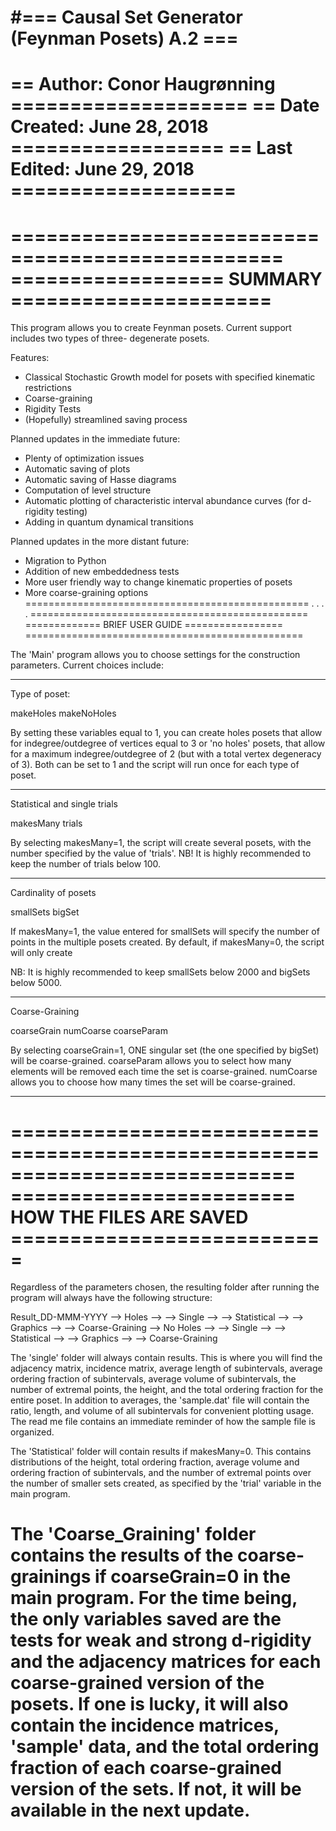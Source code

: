 
#=== Causal Set Generator (Feynman Posets) A.2 ===
=================================================
== Author: Conor Haugrønning ====================
== Date Created: June 28, 2018 ==================
== Last Edited: June 29, 2018 ===================
=================================================


=================================================
================== SUMMARY ======================
=================================================
This program allows you to create Feynman posets.
Current support includes two types of three-
degenerate posets.

Features:
- Classical Stochastic Growth model for posets with
  specified kinematic restrictions
- Coarse-graining
- Rigidity Tests
- (Hopefully) streamlined saving process

Planned updates in the immediate future:
- Plenty of optimization issues
- Automatic saving of plots
- Automatic saving of Hasse diagrams
- Computation of level structure
- Automatic plotting of characteristic interval
  abundance curves (for d-rigidity testing)
- Adding in quantum dynamical transitions

Planned updates in the more distant future:
- Migration to Python
- Addition of new embeddedness tests
- More user friendly way to change kinematic
  properties of posets
- More coarse-graining options
=================================================
.
.
.
.
================================================
============= BRIEF USER GUIDE =================
================================================

The 'Main' program allows you to choose settings for the construction parameters. Current choices include:

----------------------------------------------------------------------------------------------------

Type of poset:

makeHoles
makeNoHoles

By setting these variables equal to 1, you can create holes posets that allow for indegree/outdegree
of vertices equal to 3 or 'no holes' posets, that allow for a maximum indegree/outdegree of 2
(but with a total vertex degeneracy of 3). Both can be set to 1 and the script will run once for each
type of poset.

----------------------------------------------------------------------------------------------------

Statistical and single trials

makesMany
trials

By selecting makesMany=1, the script will create several posets, with the number specified by the
value of 'trials'.
NB! It is highly recommended to keep the number of trials below 100.

----------------------------------------------------------------------------------------------------

Cardinality of posets

smallSets
bigSet

If makesMany=1, the value entered for smallSets will specify the number of points in the multiple
posets created. By default, if makesMany=0, the script will only create 

NB: It is highly recommended to keep smallSets below 2000 and bigSets below 5000.

----------------------------------------------------------------------------------------------------

Coarse-Graining

coarseGrain
numCoarse
coarseParam

By selecting coarseGrain=1, ONE singular set (the one specified by bigSet) will be coarse-grained.
coarseParam allows you to select how many elements will be removed each time the set is coarse-grained.
numCoarse allows you to choose how many times the set will be coarse-grained.

----------------------------------------------------------------------------------------------------

============================================================================
======================== HOW THE FILES ARE SAVED ===========================
============================================================================

Regardless of the parameters chosen, the resulting folder after running the
program will always have the following structure:

Result_DD-MMM-YYYY
--> Holes
--> --> Single
--> --> Statistical
--> --> Graphics
--> --> Coarse-Graining
--> No Holes
--> --> Single
--> --> Statistical
--> --> Graphics
--> --> Coarse-Graining

The 'single' folder will always contain results. This is where you will find
the adjacency matrix, incidence matrix, average length of subintervals, average ordering
fraction of subintervals, average volume of subintervals, the number of extremal points,
the height, and the total ordering fraction for the entire poset. In addition to averages,
the 'sample.dat' file will contain the ratio, length, and volume of all subintervals for
convenient plotting usage. The read me file contains an immediate reminder of how the sample
file is organized.


The 'Statistical' folder will contain results if makesMany=0. This contains distributions
of the height, total ordering fraction, average volume and ordering fraction of subintervals,
and the number of extremal points over the number of smaller sets created, as specified by the
'trial' variable in the main program.

The 'Coarse_Graining' folder contains the results of the coarse-grainings if coarseGrain=0
in the main program. For the time being, the only variables saved are the tests for weak
and strong d-rigidity and the adjacency matrices for each coarse-grained version of the
posets. If one is lucky, it will also contain the incidence matrices, 'sample' data,
and the total ordering fraction of each coarse-grained version of the sets.  If not,
it will be available in the next update.
==============================================================================
